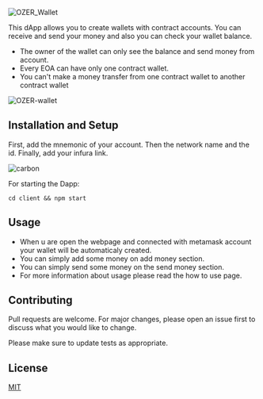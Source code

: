 ![OZER_Wallet](https://user-images.githubusercontent.com/78970916/166265404-0e8e57d6-14e1-464c-beaa-bf09aa725186.png)


This dApp allows you to create wallets with contract accounts. You can receive and send your money and also you can check your wallet balance.

* The owner of the wallet can only see the balance and send money from account.
* Every EOA can have only one contract wallet.
* You can't make a money transfer from one contract wallet to another contract wallet


![OZER-wallet](https://user-images.githubusercontent.com/78970916/166264888-9e7c6a7f-ac90-4077-a1a1-dd79e797ad3e.gif)

## Installation and Setup

First, add the mnemonic of your account. Then the network name and the id. Finally, add your infura link.

![carbon](https://user-images.githubusercontent.com/78970916/166266569-1154c2d7-d5ef-468a-92d5-9586c1a86453.png)

For starting the Dapp:


```
cd client && npm start
```


## Usage

- When u are open the webpage and connected with metamask account your wallet will be automaticaly created.
- You can simply add some money on add money section.
- You can simply send some money on the send money section.
- For more information about usage please read the how to use page.


## Contributing

Pull requests are welcome. For major changes, please open an issue first to discuss what you would like to change.

Please make sure to update tests as appropriate.

## License

[MIT](https://choosealicense.com/licenses/mit/)
